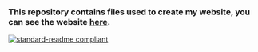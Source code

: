 ### This repository contains files used to create my website, you can see the website [here](https://lucascavalare.github.io/).
  [![standard-readme compliant](https://img.shields.io/badge/readme%20style-standard-brightgreen.svg?style=flat-square)](https://github.com/lucascavalare/lucascavalare.github.io)
